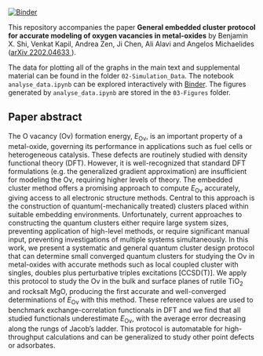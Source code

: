 [![Binder](https://mybinder.org/badge_logo.svg)](https://mybinder.org/v2/gh/benshi97/Data_Embedded_Cluster_Protocol/HEAD?labpath=analyse_data.ipynb)

This repository accompanies the paper **General embedded cluster protocol for accurate modeling of oxygen vacancies in
metal-oxides** by Benjamin X. Shi, Venkat Kapil, Andrea Zen, Ji Chen, Ali Alavi and Angelos
Michaelides ([arXiv 2202.04633 ](https://arxiv.org/abs/2202.04633)).

The data for plotting all of the graphs in the main text and supplemental material can be found in the folder `02-Simulation_Data`. The notebook `analyse_data.ipynb` can be explored interactively with [Binder](https://mybinder.org/v2/gh/benshi97/Data_Embedded_Cluster_Protocol/HEAD?labpath=analyse_data.ipynb). The figures generated by `analyse_data.ipynb` are stored in the `03-Figures` folder.


## Paper abstract

The O vacancy (Ov) formation energy, *E*<sub>Ov</sub>, is an important property of a metal-oxide, governing its performance in applications such as fuel cells or heterogeneous catalysis. These defects are routinely studied with density functional theory (DFT). However, it is well-recognized that standard DFT formulations (e.g. the generalized gradient approximation) are insufficient for modeling the Ov, requiring higher levels of theory. The embedded cluster method offers a promising approach to compute *E*<sub>Ov</sub> accurately, giving access to all electronic structure methods. Central to this approach is the construction of quantum(-mechanically treated) clusters placed within suitable embedding environments. Unfortunately, current approaches to constructing the quantum clusters either require large system sizes, preventing application of high-level methods, or require significant manual input, preventing investigations of multiple systems simultaneously. In this work, we present a systematic and general quantum cluster design protocol that can determine small converged quantum clusters for studying the Ov in metal-oxides with accurate methods such as local coupled cluster with singles, doubles plus perturbative triples excitations \[CCSD(T)\]. We apply this protocol to study the Ov in the bulk and surface planes of rutile TiO<sub>2</sub> and rocksalt MgO, producing the first accurate and well-converged determinations of *E*<sub>Ov</sub> with this method. These reference values are used to benchmark exchange-correlation functionals in DFT and we find that all studied functionals underestimate *E*<sub>Ov</sub>, with the average error decreasing along the rungs of Jacob’s ladder. This protocol is automatable for high-throughput calculations and can be generalized to study other point defects or adsorbates.
